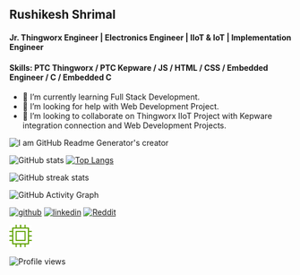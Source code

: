 ## Rushikesh Shrimal

#### Jr. Thingworx Engineer | Electronics Engineer | IIoT & IoT | Implementation Engineer

#### Skills: PTC Thingworx / PTC Kepware / JS / HTML / CSS / Embedded Engineer / C / Embedded C

- 🌱 I’m currently learning Full Stack Development. 
- 🤔 I’m looking for help with Web Development Project. 
- 👯 I’m looking to collaborate on Thingworx IIoT Project with Kepware integration connection and Web Development Projects. 
 
![I am GitHub Readme Generator's creator](https://media.licdn.com/dms/image/D5616AQHwELqMD1SibA/profile-displaybackgroundimage-shrink_350_1400/0/1672246441572?e=1677715200&v=beta&t=OLdIVQugIUp0L46lcwcQHTV4GeSI3OJj7B5lT-RHiPM)


![GitHub stats](https://github-readme-stats.vercel.app/api?username=ShrimalRushikesh&show_icons=true)   [![Top Langs](https://github-readme-stats.vercel.app/api/top-langs/?username=ShrimalRushikesh)](https://github.com/anuraghazra/github-readme-stats)


![GitHub streak stats](https://streak-stats.demolab.com/?user=ShrimalRushikesh)  

![GitHub Activity Graph](https://activity-graph.herokuapp.com/graph?username=ShrimalRushikesh)  


[<img src='https://cdn.jsdelivr.net/npm/simple-icons@3.0.1/icons/github.svg' alt='github' height='40'>](https://github.com/ShrimalRushikesh)  [<img src='https://cdn.jsdelivr.net/npm/simple-icons@3.0.1/icons/linkedin.svg' alt='linkedin' height='40'>](https://www.linkedin.com/in/rushikeshshrimal/)  [<img src='https://cdn.jsdelivr.net/npm/simple-icons@3.0.1/icons/reddit.svg' alt='Reddit' height='40'>](https://www.reddit.com/user/ShrimalRushikesh)  

<a href='https://docs.github.com/en/developers'><img src='https://raw.githubusercontent.com/acervenky/animated-github-badges/master/assets/devbadge.gif' width='40' height='40'></a> 

![Profile views](https://gpvc.arturio.dev/ShrimalRushikesh)  
